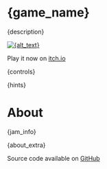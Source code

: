 # {game_name}
{description}

[![{alt_text}]({cover_path})]({itch_link})

Play it now on [itch.io]({itch_link})

{controls}

{hints}

# About
{jam_info}

{about_extra}

Source code available on [GitHub]({source_code_link})

<!--TODO ponder metadata-->

